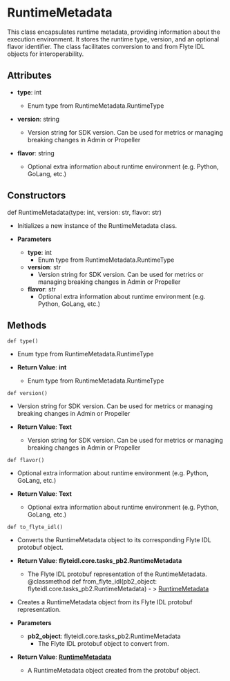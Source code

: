 # RuntimeMetadata

This class encapsulates runtime metadata, providing information about the execution environment. It stores the runtime type, version, and an optional flavor identifier. The class facilitates conversion to and from Flyte IDL objects for interoperability.

## Attributes

- **type**: int
  - Enum type from RuntimeMetadata.RuntimeType

- **version**: string
  - Version string for SDK version. Can be used for metrics or managing breaking changes in Admin or Propeller

- **flavor**: string
  - Optional extra information about runtime environment (e.g. Python, GoLang, etc.)

## Constructors
def RuntimeMetadata(type: int, version: str, flavor: str)
-  Initializes a new instance of the RuntimeMetadata class.
- **Parameters**

  - **type**: int
    - Enum type from RuntimeMetadata.RuntimeType
  - **version**: str
    - Version string for SDK version. Can be used for metrics or managing breaking changes in Admin or Propeller
  - **flavor**: str
    - Optional extra information about runtime environment (e.g. Python, GoLang, etc.)



## Methods
```@classmethod
def type()
```
-  Enum type from RuntimeMetadata.RuntimeType

- **Return Value**:
**int**
  - Enum type from RuntimeMetadata.RuntimeType
```@classmethod
def version()
```
-  Version string for SDK version. Can be used for metrics or managing breaking changes in Admin or Propeller

- **Return Value**:
**Text**
  - Version string for SDK version. Can be used for metrics or managing breaking changes in Admin or Propeller
```@classmethod
def flavor()
```
-  Optional extra information about runtime environment (e.g. Python, GoLang, etc.)

- **Return Value**:
**Text**
  - Optional extra information about runtime environment (e.g. Python, GoLang, etc.)
```@classmethod
def to_flyte_idl()
```
-  Converts the RuntimeMetadata object to its corresponding Flyte IDL protobuf object.

- **Return Value**:
**flyteidl.core.tasks_pb2.RuntimeMetadata**
  - The Flyte IDL protobuf representation of the RuntimeMetadata.
@classmethod
def from_flyte_idl(pb2_object: flyteidl.core.tasks_pb2.RuntimeMetadata) - > [RuntimeMetadata](flytekit_models_task_runtimemetadata)
-  Creates a RuntimeMetadata object from its Flyte IDL protobuf representation.
- **Parameters**

  - **pb2_object**: flyteidl.core.tasks_pb2.RuntimeMetadata
    - The Flyte IDL protobuf object to convert from.

- **Return Value**:
**[RuntimeMetadata](flytekit_models_task_runtimemetadata)**
  - A RuntimeMetadata object created from the protobuf object.
